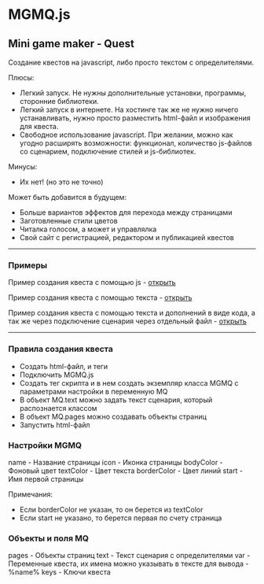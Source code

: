 # MGMQ.js

## Mini game maker - Quest

Создание квестов на javascript, либо просто текстом с определителями.

Плюсы:
- Легкий запуск.
Не нужны дополнительные установки, программы, сторонние библиотеки.
- Легкий запуск в интернете.
На хостинге так же не нужно ничего устанавливать, нужно просто разместить html-файл и изображения для квеста.
- Свободное использование javascript.
При желании, можно как угодно расширять возможности: функционал, количество js-файлов со сценарием, подключение стилей и js-библиотек.

Минусы:
- Их нет! (но это не точно)

Может быть добавится в будущем:
- Больше вариантов эффектов для перехода между страницами
- Заготовленные стили цветов
- Читалка голосом, а может и управлялка
- Свой сайт с регистрацией, редактором и публикацией квестов

______

### Примеры

Пример создания квеста с помощью js - 
[открыть](https://github.com/jkn-code/mgm-quest/blob/main/example_code.html)

Пример создания квеста с помощью текста - 
[открыть](https://github.com/jkn-code/mgm-quest/blob/main/example_text.html)

Пример создания квеста с помощью текста и дополнений в виде кода, а так же через подключение сценария через отдельный файл - 
[открыть](https://github.com/jkn-code/mgm-quest/blob/main/example_file.html)

______

### Правила создания квеста

- Создать html-файл, и теги
- Подключить MGMQ.js
- Создать тег скрипта и в нем создать экземпляр класса MGMQ с параметрами настройки в переменную MQ
- В объект MQ.text можно задать текст сценария, который распознается классом
- В объект MQ.pages можно создавать объекты страниц
- Запустить html-файл


### Настройки MGMQ

name - Название страницы
icon - Иконка страницы
bodyColor - Фоновый цвет
textColor - Цвет текста
borderColor - Цвет линий
start - Имя первой страницы

Примечания:
- Если borderColor не указан, то он берется из textColor
- Если start не указано, то берется первая по счету страница

### Объекты и поля MQ

pages - Объекты страниц
text - Текст сценария с определителями
var - Переменные квеста, их имена можно указывать в тексте для вывода - %name%
keys - Ключи квеста





